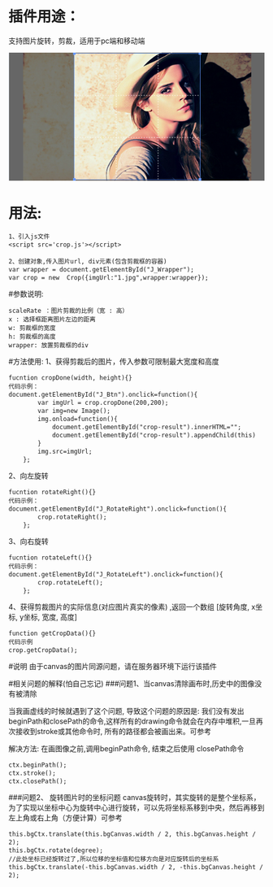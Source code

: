 # 插件用途：
支持图片旋转，剪裁，适用于pc端和移动端


![image](https://github.com/BabyLian/crop/raw/master/screenshots.png)
# 用法:
```
1、引入js文件
<script src='crop.js'></script>

2、创建对象,传入图片url, div元素(包含剪裁框的容器)
var wrapper = document.getElementById("J_Wrapper");
var crop = new  Crop({imgUrl:"1.jpg",wrapper:wrapper});
```

#参数说明:
```
scaleRate ：图片剪裁的比例（宽 : 高）
x : 选择框距离图片左边的距离
w: 剪裁框的宽度
h: 剪裁框的高度
wrapper: 放置剪裁框的div
```

#方法使用:
1、获得剪裁后的图片，传入参数可限制最大宽度和高度
```
fucntion cropDone(width, height){}
代码示例：
document.getElementById("J_Btn").onclick=function(){
        var imgUrl = crop.cropDone(200,200);
        var img=new Image();
        img.onload=function(){
            document.getElementById("crop-result").innerHTML="";
            document.getElementById("crop-result").appendChild(this)
        }
        img.src=imgUrl;
    };
  ```
  
2、向左旋转
```
fucntion rotateRight(){}
代码示例：
document.getElementById("J_RotateRight").onclick=function(){
        crop.rotateRight();
    };
```
3、向右旋转
```
fucntion rotateLeft(){}
代码示例：
document.getElementById("J_RotateLeft").onclick=function(){
        crop.rotateLeft();
    };
```
4、获得剪裁图片的实际信息(对应图片真实的像素) ,返回一个数组 [旋转角度, x坐标, y坐标, 宽度, 高度]
```
function getCropData(){}
代码示例
crop.getCropData();
```
#说明
由于canvas的图片同源问题，请在服务器环境下运行该插件


#相关问题的解释(怕自己忘记)
###问题1、当canvas清除画布时,历史中的图像没有被清除


当我画虚线的时候就遇到了这个问题, 导致这个问题的原因是: 我们没有发出beginPath和closePath的命令,这样所有的drawing命令就会在内存中堆积,一旦再次接收到stroke或其他命令时, 所有的路径都会被画出来。可参考[](http://codetheory.in/why-clearrect-might-not-be-clearing-canvas-pixels/)

解决方法: 在画图像之前,调用beginPath命令, 结束之后使用 closePath命令
```
ctx.beginPath();
ctx.stroke();
ctx.closePath();
```

###问题2、 旋转图片时的坐标问题
canvas旋转时，其实旋转的是整个坐标系，为了实现以坐标中心为旋转中心进行旋转，可以先将坐标系移到中央，然后再移到左上角或右上角（方便计算）可参考[](http://codetheory.in/canvas-rotating-and-scaling-images-around-a-particular-point/)
```
this.bgCtx.translate(this.bgCanvas.width / 2, this.bgCanvas.height / 2);
this.bgCtx.rotate(degree);
//此处坐标已经旋转过了,所以位移的坐标值和位移方向是对应旋转后的坐标系
this.bgCtx.translate(-this.bgCanvas.width / 2, -this.bgCanvas.height / 2);
```

